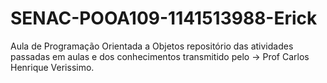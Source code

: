 # SENAC-POOA109-1141513988-Erick
Aula de Programação Orientada a Objetos repositório das atividades
passadas em aulas e dos conhecimentos transmitido pelo -> Prof Carlos Henrique Verissimo.


